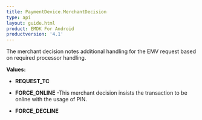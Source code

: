```yaml
---
title: PaymentDevice.MerchantDecision
type: api
layout: guide.html
product: EMDK For Android
productversion: '4.1'
---
```



The merchant decision notes additional handling for the EMV request based
 on required processor handling.

**Values:**

* **REQUEST_TC**

* **FORCE_ONLINE** -This merchant decision insists the transaction to be online with the usage of PIN.

* **FORCE_DECLINE**












